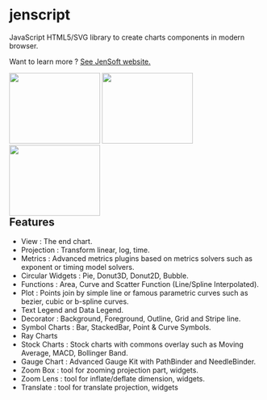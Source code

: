 # jenscript
JavaScript HTML5/SVG library to create charts components in modern browser.

Want to learn more ? [See JenSoft website.](https://www.jensoftapi.com/site/framework/jenscript)


<div style="float:left">
<img width="180" height="140" src="http://www.jensoftapi.com/site/WebViewRequest?group=overview&amp;view=pie&amp;width=800&amp;height=600" >
<img width="180" height="140" src="http://www.jensoftapi.com/site/WebViewRequest?group=overview&amp;view=donut3d&amp;width=800&amp;height=600" >
<img width="180" height="140" src="http://www.jensoftapi.com/site/WebViewRequest?group=overview&amp;view=donut2d&amp;width=800&amp;height=600" >

</div>


## Features

- View : The end chart.
- Projection : Transform linear, log, time.
- Metrics : Advanced metrics plugins based on metrics solvers such as exponent or timing model solvers.
- Circular Widgets : Pie, Donut3D, Donut2D, Bubble.
- Functions : Area, Curve and Scatter Function (Line/Spline Interpolated).
- Plot : Points join by simple line or famous parametric curves such as bezier, cubic or b-spline curves.
- Text Legend and Data Legend.
- Decorator : Background, Foreground, Outline, Grid and Stripe line.
- Symbol Charts : Bar, StackedBar, Point & Curve Symbols.
- Ray Charts
- Stock Charts : Stock charts with commons overlay such as Moving Average, MACD, Bollinger Band.
- Gauge Chart : Advanced Gauge Kit with PathBinder and NeedleBinder.
- Zoom Box :  tool for zooming projection part, widgets.
- Zoom Lens : tool for inflate/deflate dimension, widgets.
- Translate : tool for translate projection, widgets



